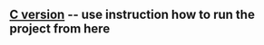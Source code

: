 ## [C version](https://github.com/klauchek/C-contests/tree/main/hwh/lvl_1-2) -- use instruction how to run the project from here